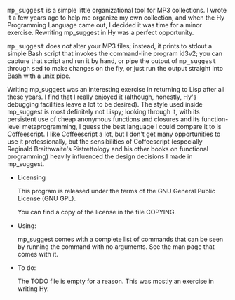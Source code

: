 <kbd>mp_suggest</kbd> is a simple little organizational tool for MP3
collections.  I wrote it a few years ago to help me organize my own
collection, and when the Hy Programming Language came out, I decided it
was time for a minor exercise.  Rewriting mp\_suggest in Hy was a
perfect opportunity.

<kbd>mp\_suggest</kbd> does *not* alter your MP3 files; instead, it
prints to stdout a simple Bash script that invokes the command-line
program id3v2; you can capture that script and run it by hand, or pipe
the output of <kbd>mp\_suggest</kbd> through <kbd>sed</kbd> to make
changes on the fly, or just run the output straight into Bash with a
unix pipe.

Writing mp_suggest was an interesting exercise in returning to Lisp
after all these years.  I find that I really enjoyed it (although,
honestly, Hy's debugging facilities leave a lot to be desired).  The
style used inside mp_suggest is most definitely not Lispy; looking
through it, with its persistent use of cheap anonymous functions and
closures and its function-level metaprogramming, I guess the best
language I could compare it to is Coffeescript.  I like Coffeescript a
lot, but I don't get many opportunities to use it professionally, but
the sensibilities of Coffeescript (especially Reginald Braithwaite's
Ristrettology and his other books on functional programming) heavily
influenced the design decisions I made in mp_suggest.

* Licensing

  This program is released under the terms of the GNU General Public
  License (GNU GPL).

  You can find a copy of the license in the file COPYING.

* Using:

  mp_suggest comes with a complete list of commands that can be seen by
  running the command with no arguments.  See the man page that comes
  with it.

* To do:

  The TODO file is empty for a reason. This was mostly an exercise in 
  writing Hy.
